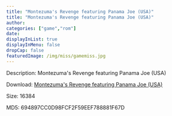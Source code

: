 ```yaml
---
title: "Montezuma's Revenge featuring Panama Joe (USA)"
title: "Montezuma's Revenge featuring Panama Joe (USA)"
author: 
categories: ["game","rom"]
date: 
displayInList: true
displayInMenu: false
dropCap: false
featuredImage: /img/miss/gamemiss.jpg
---
```


Description: Montezuma's Revenge featuring Panama Joe (USA)

Download: <a href="https://kknackGearCT.ctfile.com/fs/2629127-327667843" target = "_blank" rel = "nofollow" > Montezuma's Revenge featuring Panama Joe (USA)</a>

Size: 16384

MD5: 694897CC0D98FCF2F59EEF788881F67D

